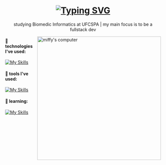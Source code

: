 <div>
  <div>
    <h1 align="center">
  <a href="https://git.io/typing-svg"><img src="https://readme-typing-svg.herokuapp.com?font=Montserrat+light&pause=1000&color=C34EEEF3&center=true&vCenter=true&width=435&lines=oi%2C+sou+a+J%C3%BAlia+Camilly!+bem-vind%40!;hi%2C+I'm+J%C3%BAlia+Camilly!+welcome!" alt="Typing SVG" /></a>
</h1>
    <p align="center">studying Biomedic Informatics at UFCSPA | my main focus is to be a fullstack dev</p>
  </div>
  <div>
    <div>
      <img src="https://techcrunch.com/wp-content/uploads/2010/07/miffy_notebook-620x465.jpg" alt="miffy's computer" min-width="400px" max-width="400px" width="400px" align="right">
    </div>
  </div>
  <div>
    
  </div>

</div>

#### 💌 technologies I've used:
[![My Skills](https://skillicons.dev/icons?i=java,nodejs,figma,vue,angular,tailwind,css,bootstrap,c,cs,dotnet,js,ts,mysql,py,react,postgres&theme=light&perline=7)](https://skillicons.dev)

#### 💌 tools I've used:
[![My Skills](https://skillicons.dev/icons?i=figma,gitlab,github,blender,maven,supabase,vercel&theme=light&perline=7)](https://skillicons.dev)

#### 💌 learning:
[![My Skills](https://skillicons.dev/icons?i=nextjs,go,vue,dart,flutter,docker,mongodb,spring&theme=light&perline=10)](https://skillicons.dev)

